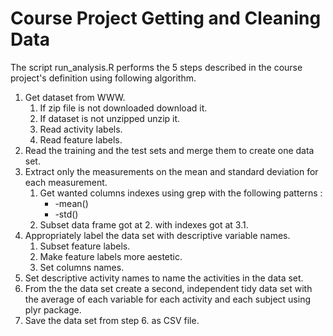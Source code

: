 Course Project Getting and Cleaning Data
==================================

The script run_analysis.R performs the 5 steps described in the course project's definition using following algorithm.

1. Get dataset from WWW.
    1. If zip file is not downloaded download it.
    2. If dataset is not unzipped unzip it.
    3. Read activity labels.
    4. Read feature labels.   
2. Read the training and the test sets and merge them to create one data set.
3. Extract only the measurements on the mean and standard deviation for each measurement.
    1. Get wanted columns indexes using grep with the following patterns :
         * -mean()
         * -std()
    2. Subset data frame got at 2. with indexes got at 3.1.
4. Appropriately label the data set with descriptive variable names.
    1. Subset feature labels.
    2. Make feature labels more aestetic.
    3. Set columns names.
5. Set descriptive activity names to name the activities in the data set.   
6. From the the data set create a second, independent tidy data set with the average of each variable for each activity and each subject using plyr package.
7. Save the data set from step 6. as CSV file.
